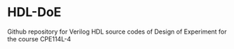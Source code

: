 # HDL-DoE
Github repository for Verilog HDL source codes of Design of Experiment for the course CPE114L-4

